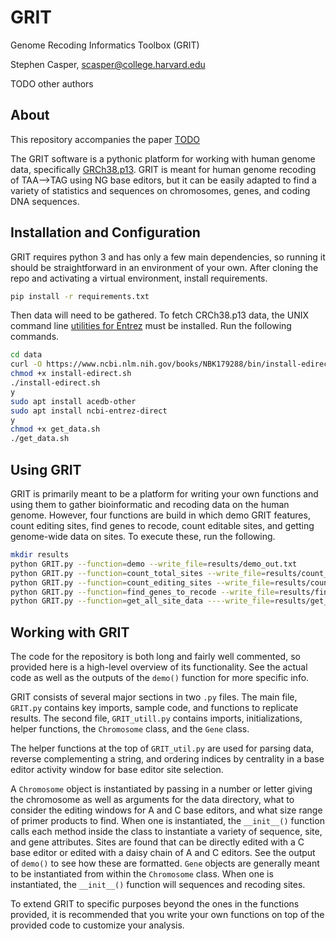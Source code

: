# GRIT

Genome Recoding Informatics Toolbox (GRIT)

Stephen Casper, scasper@college.harvard.edu

TODO other authors

## About

This repository accompanies the paper [TODO]()

The GRIT software is a pythonic platform for working with human genome data, specifically [GRCh38.p13](https://www.ncbi.nlm.nih.gov/assembly/GCF_000001405.39/). GRIT is meant for human genome recoding of TAA-->TAG using NG base editors, but it can be easily adapted to find a variety of statistics and sequences on chromosomes, genes, and coding DNA sequences. 

## Installation and Configuration

GRIT requires python 3 and has only a few main dependencies, so running it should be straightforward in an environment of your own. After cloning the repo and activating a virtual environment, install requirements.

  ```bash
  pip install -r requirements.txt
  ```

Then data will need to be gathered. To fetch CRCh38.p13 data, the UNIX command line [utilities for Entrez](https://www.ncbi.nlm.nih.gov/books/NBK179288/) must be installed. Run the following commands. 

  ```bash
  cd data
  curl -O https://www.ncbi.nlm.nih.gov/books/NBK179288/bin/install-edirect.sh
  chmod +x install-edirect.sh
  ./install-edirect.sh
  y
  sudo apt install acedb-other
  sudo apt install ncbi-entrez-direct
  y
  chmod +x get_data.sh
  ./get_data.sh
  ```

## Using GRIT

GRIT is primarily meant to be a platform for writing your own functions and using them to gather bioinformatic and recoding data on the human genome. However, four functions are build in which demo GRIT features, count editing sites, find genes to recode, count editable sites, and getting genome-wide data on sites. To execute these, run the following.

  ```bash
  mkdir results
  python GRIT.py --function=demo --write_file=results/demo_out.txt
  python GRIT.py --function=count_total_sites --write_file=results/count_total_sites_out.txt
  python GRIT.py --function=count_editing_sites --write_file=results/count_editing_sites_out.txt
  python GRIT.py --function=find_genes_to_recode --write_file=results/find_genes_to_recode_out.txt
  python GRIT.py --function=get_all_site_data ----write_file=results/get_all_site_data.txt
  ```

## Working with GRIT

The code for the repository is both long and fairly well commented, so provided here is a high-level overview of its functionality. See the actual code as well as the outputs of the `demo()` function for more specific info. 

GRIT consists of several major sections in two `.py` files. The main file, `GRIT.py` contains key imports, sample code, and functions to replicate results. The second file, `GRIT_utill.py` contains imports, initializations, helper functions, the `Chromosome` class, and the `Gene` class. 

The helper functions at the top of `GRIT_util.py` are used for parsing data, reverse complementing a string, and ordering indices by centrality in a base editor activity window for base editor site selection. 

A `Chromosome` object is instantiated by passing in a number or letter giving the chromosome as well as arguments for the data directory, what to consider the editing windows for A and C base editors, and what size range of primer products to find. When one is instantiated, the `__init__()` function calls each method inside the class to instantiate a variety of sequence, site, and gene attributes. Sites are found that can be directly edited with a C base editor or edited with a daisy chain of A and C editors. See the output of `demo()` to see how these are formatted. `Gene` objects are generally meant to be instantiated from within the `Chromosome` class. When one is instantiated, the `__init__()` function will sequences and recoding sites. 

To extend GRIT to specific purposes beyond the ones in the functions provided, it is recommended that you write your own functions on top of the provided code to customize your analysis. 
